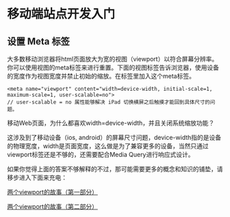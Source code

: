 # 移动端站点开发入门

## 设置 Meta 标签

大多数移动浏览器将html页面放大为宽的视图（viewport）以符合屏幕分辨率。你可以使用视图的meta标签来进行重置。下面的视图标签告诉浏览器，使用设备的宽度作为视图宽度并禁止初始的缩放。在<head>标签里加入这个meta标签。

    <meta name="viewport" content="width=device-width, initial-scale=1, maximum-scale=1, user-scalable=no">
    // user-scalable = no 属性能够解决 iPad 切换横屏之后触摸才能回到具体尺寸的问题。
    
移动Web页面，为什么都喜欢width=device-width，并且关闭系统缩放功能？
    
这涉及到了移动设备（ios, android）的屏幕尺寸问题，device-width指的是设备的物理宽度，width是页面宽度，这么做是为了兼容更多的设备，当然只通过viewport标签还是不够的，还需要配合Media Query进行响应式设计。

如果你觉得上面的答案不够解释的不过，那可能需要更多的概念和知识的铺垫，请移步进入下面来充电：

[两个viewport的故事（第一部分）](http://weizhifeng.net/viewports.html)

[两个viewport的故事（第二部分）](http://weizhifeng.net/viewports2.html)
    
    